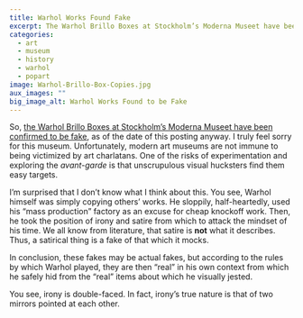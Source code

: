 ```yaml
---
title: Warhol Works Found Fake
excerpt: The Warhol Brillo Boxes at Stockholm’s Moderna Museet have been confirmed to be fake. Ouch.
categories:
  - art
  - museum
  - history
  - warhol
  - popart
image: Warhol-Brillo-Box-Copies.jpg
aux_images: ""
big_image_alt: Warhol Works Found to be Fake
---
```

So, <a href="http://www.thelocal.se/28772/20100904/" target="_blank">the Warhol Brillo Boxes at Stockholm’s Moderna Museet have been confirmed to be fake</a>, as of the date of this posting anyway. I truly feel sorry for this museum. Unfortunately, modern art museums are not immune to being victimized by art charlatans. One of the risks of experimentation and exploring the <em>avant-garde</em> is that unscrupulous visual hucksters find them easy targets. 

I’m surprised that I don’t know what I think about this. You see, Warhol himself was simply copying others’ works. He sloppily, half-heartedly, used his “mass production” factory as an excuse for cheap knockoff work. Then, he took the position of irony and satire from which to attack the mindset of his time. We all know from literature, that satire is <strong>not</strong> what it describes. Thus, a satirical thing is a fake of that which it mocks.

In conclusion, these fakes may be actual fakes, but according to the rules by which Warhol played, they are then “real” in his own context from which he safely hid from the “real” items about which he visually jested.

You see, irony is double-faced. In fact, irony’s true nature is that of two mirrors pointed at each other.